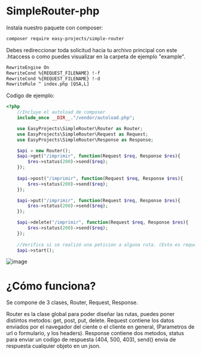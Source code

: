 # SimpleRouter-php

Instala nuestro paquete con composer:
```txt
composer require easy-projects/simple-router
```
Debes redireccionar toda solicitud hacia tu archivo principal con este .htaccess o como puedes visualizar en la carpeta de ejemplo "example".

```txt
RewriteEngine On
RewriteCond %{REQUEST_FILENAME} !-f
RewriteCond %{REQUEST_FILENAME} !-d
RewriteRule ^ index.php [QSA,L]
```

Codigo de ejemplo:

```php
<?php
    //Incluye el autoload de composer
    include_once __DIR__."/vendor/autoload.php";

    use EasyProjects\SimpleRouter\Router as Router;
    use EasyProjects\SimpleRouter\Request as Request;
    use EasyProjects\SimpleRouter\Response as Response;

    $api = new Router();
    $api->get("/imprimir", function(Request $req, Response $res){
        $res->status(200)->send($req);
    });
    
    $api->post("/imprimir", function(Request $req, Response $res){
        $res->status(200)->send($req);
    });

    $api->put("/imprimir", function(Request $req, Response $res){
        $res->status(200)->send($req);
    });

    $api->delete("/imprimir", function(Request $req, Response $res){
        $res->status(200)->send($req);
    });
    
    //Verifica si se realizó una peticion a alguna ruta. (Esto es requerido)
    $api->start();
```

![image](https://user-images.githubusercontent.com/86737117/144947334-5f09b150-5ec4-481c-9dfd-bc09592c7250.png)

# ¿Cómo funciona?

Se compone de 3 clases, Router, Request, Response.

Router es la clase global para poder diseñar las rutas, puedes poner distintos metodos: get, post, put, delete.
Request contiene los datos enviados por el navegador del ciente o el cliente en general, (Parametros de url o formulario, y los headers).
Response contiene dos metodos, status para enviar un codigo de respuesta (404, 500, 403), send() envia de respuesta cualquier objeto en un json.
